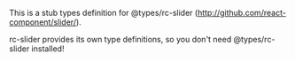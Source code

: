 This is a stub types definition for @types/rc-slider (http://github.com/react-component/slider/).

rc-slider provides its own type definitions, so you don't need @types/rc-slider installed!